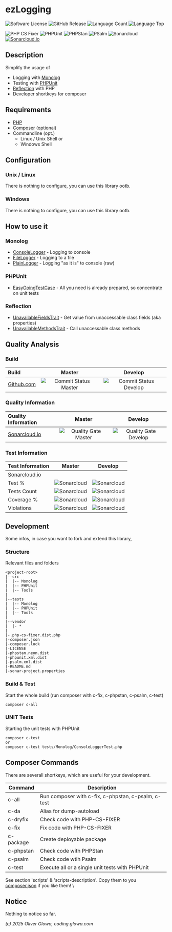 # ezLogging

![Software License](https://img.shields.io/github/license/The-oGlow/ezlogging?logo=github "Software License")
![GitHub Release](https://img.shields.io/github/v/release/The-oGlow/ezlogging?logo=github&include_prereleases&display_name=tag "GitHub Release")
![Language Count](https://img.shields.io/github/languages/count/The-oGlow/ezlogging?logo=github "Language Count")
![Language Top](https://img.shields.io/github/languages/top/The-oGlow/ezlogging?logo=github "Language Top")

![PHP CS Fixer](https://img.shields.io/badge/php%20cs%20fixer-PSR%2012-orange?logo=php "PHP CS Fixer")
![PHPUnit](https://img.shields.io/badge/phpunit-UNIT%20Tests-orange?logo=php "PHPUnit")
![PHPStan](https://img.shields.io/badge/phpstan-Level%208%20Strict-orange?logo=php "PHPStan")
![PSalm](https://img.shields.io/badge/psalm-Level%202-orange?logo=php "Psalm") 
![Sonarcloud](https://img.shields.io/badge/sonarcloud-oGlow_way-orange?logo=sonar "Sonarcloud") \
[![Sonarcloud.io](https://sonarcloud.io/images/project_badges/sonarcloud-light.svg "Sonarcloud")](https://sonarcloud.io/summary/dashboard?id=The-oGlow_ezlogging)

## Description

Simplify the usage of
- Logging with [Monolog](https://seldaek.github.io/monolog/)
- Testing with [PHPUnit](https://phpunit.de/)
- [Reflection](https://www.php.net/manual/en/book.reflection.php) with PHP
- Developer shortkeys for composer

## Requirements

- [PHP](https://www.php.net)
- [Composer](https://getcomposer.org/) (optional)
- Commandline (opt.)
    - Linux / Unix Shell or
    - Windows Shell

## Configuration

### Unix / Linux

There is nothing to configure, you can use this library ootb.

### Windows

There is nothing to configure, you can use this library ootb.

## How to use it

### Monolog

- [ConsoleLogger](src/Monolog/ConsoleLogger.php) - Logging to console
- [FileLogger](src/Monolog/FileLogger.php) - Logging to a file
- [PlainLogger](src/Monolog/PlainLogger.php) - Logging "as it is" to console (raw)

### PHPUnit

- [EasyGoingTestCase](src/PHPUnit/Framework/EasyGoingTestCase.php) - All you need is already prepared, so concentrate on unit tests

### Reflection

- [UnavailableFieldsTrait](src/Tools/Reflection/UnavailableFieldsTrait.php) - Get value from unaccessable class fields (aka properties)
- [UnavailableMethodsTrait](src/Tools/Reflection/UnavailableMethodsTrait.php) - Call unaccessable class methods

## Quality Analysis

### Build 

| **Build**               | **Master** | **Develop** |
|:------------------------|:----------:|:-----------:|
| [Github.com](https://github.com/The-oGlow/ezLogging) | ![Commit Status Master](https://img.shields.io/github/check-runs/The-oGlow/ezlogging/master?logo=github "Commit Status Master") | ![Commit Status Develop](https://img.shields.io/github/check-runs/The-oGlow/ezlogging/develop?logo=github "Commit Status Develop") |                                                                                                                                                                                                                                                                                                                                                                                                                                                

### Quality Information

| **Quality Information** | **Master** | **Develop** |
|:------------------------|:----------:|:-----------:|
| [Sonarcloud.io](https://sonarcloud.io/project/dashboard?id=The-oGlow_ezlogging) | ![Quality Gate Master](https://img.shields.io/sonar/quality_gate/The-oGlow_ezlogging/master?logo=sonar&server=https%3A%2F%2Fsonarcloud.io "Status Quality Gate Master") | ![Quality Gate Develop](https://img.shields.io/sonar/quality_gate/The-oGlow_ezlogging/develop?logo=sonar&server=https%3A%2F%2Fsonarcloud.io "Status Quality Gate Develop") |

### Test Information

| **Test Information**    | **Master** | **Develop** |
|:------------------------|:----------:|:-----------:|
| [Sonarcloud.io](https://sonarcloud.io/project/dashboard?id=The-oGlow_ezlogging) |
| Test % | ![Sonarcloud](https://img.shields.io/sonar/test_success_density/The-oGlow_ezlogging/master?server=https%3A%2F%2Fsonarcloud.io&logo=sonar) | ![Sonarcloud](https://img.shields.io/sonar/test_success_density/The-oGlow_ezlogging/develop?server=https%3A%2F%2Fsonarcloud.io&logo=sonar) |
| Tests Count | ![Sonarcloud](https://img.shields.io/sonar/tests/The-oGlow_ezlogging/master?server=https%3A%2F%2Fsonarcloud.io&logo=sonar) | ![Sonarcloud](https://img.shields.io/sonar/tests/The-oGlow_ezlogging/develop?server=https%3A%2F%2Fsonarcloud.io&logo=sonar) |
| Coverage % | ![Sonarcloud](https://img.shields.io/sonar/coverage/The-oGlow_ezlogging/master?server=https%3A%2F%2Fsonarcloud.io&logo=sonar) | ![Sonarcloud](https://img.shields.io/sonar/coverage/The-oGlow_ezlogging/develop?server=https%3A%2F%2Fsonarcloud.io&logo=sonar) |
| Violations | ![Sonarcloud](https://img.shields.io/sonar/violations/The-oGlow_ezlogging/master?server=https%3A%2F%2Fsonarcloud.io&logo=sonar) | ![Sonarcloud](https://img.shields.io/sonar/violations/The-oGlow_ezlogging/develop?server=https%3A%2F%2Fsonarcloud.io&logo=sonar) |

## Development

Some infos, in case you want to fork and extend this library,

### Structure

Relevant files and folders

    <project-root>
    |--src
    |  |-- Monolog
    |  |-- PHPUnit
    |  |-- Tools
    |
    |--tests
    |  |-- Monolog
    |  |-- PHPUnit
    |  |-- Tools
    |
    |--vendor
    |  |- *
    |
    |-.php-cs-fixer.dist.php
    |-composer.json
    |-composer.lock
    |-LICENSE
    |-phpstan.neon.dist
    |-phpunit.xml.dist
    |-psalm.xml.dist
    |-README.md
    |-sonar-project.properties

### Build & Test

Start the whole build (run composer with c-fix, c-phpstan, c-psalm, c-test)

    composer c-all

### UNIT Tests

Starting the unit tests with PHPUnit

    composer c-test
    or
    composer c-test tests/Monolog/ConsoleLoggerTest.php

## Composer Commands

There are severall shortkeys, which are useful for your development.

| Command   | Description |
|-----------|-------------|
| c-all     | Run composer with c-fix, c-phpstan, c-psalm, c-test |
| c-da      | Alias for dump-autoload |
| c-dryfix  | Check code with PHP-CS-FIXER |
| c-fix     | Fix code with PHP-CS-FIXER |
| c-package | Create deployable package |
| c-phpstan | Check code with PHPStan |
| c-psalm   | Check code wtih Psalm |
| c-test    | Execute all or a single unit tests with PHPUnit |

See section 'scripts' & 'scripts-description'.
Copy them to you [composer.json](composer.json) if you like them! \

## Notice

Nothing to notice so far.

_(c) 2025 Oliver Glowa, coding.glowa.com_
